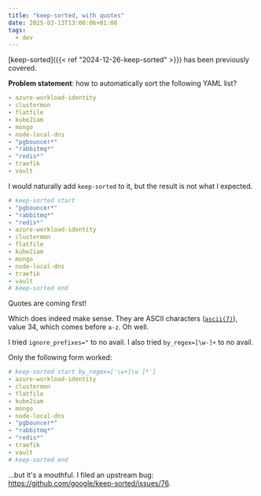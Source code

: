 ```yaml
---
title: "keep-sorted, with quotes"
date: 2025-03-13T13:00:06+01:00
tags:
  - dev
---
```


[keep-sorted]({{< ref "2024-12-26-keep-sorted" >}}) has been previously covered.

**Problem statement**: how to automatically sort the following YAML list?

```yaml
- azure-workload-identity
- clustermon
- flatfile
- kube2iam
- mongo
- node-local-dns
- "pgbouncer*"
- "rabbitmq*"
- "redis*"
- traefik
- vault
```

I would naturally add `keep-sorted` to it, but the result is not what I expected.

```yaml
# keep-sorted start
- "pgbouncer*"
- "rabbitmq*"
- "redis*"
- azure-workload-identity
- clustermon
- flatfile
- kube2iam
- mongo
- node-local-dns
- traefik
- vault
# keep-sorted end
```

Quotes are coming first!

Which does indeed make sense. They are ASCII characters
([`ascii(7)`](https://man.archlinux.org/man/ascii.7)), value 34, which comes
before `a-z`. Oh well.

I tried `ignore_prefixes="` to no avail. I also tried `by_regex=[\w-]+` to no
avail.

Only the following form worked:

```yaml
# keep-sorted start by_regex=['\w+[\w ]*']
- azure-workload-identity
- clustermon
- flatfile
- kube2iam
- mongo
- node-local-dns
- "pgbouncer*"
- "rabbitmq*"
- "redis*"
- traefik
- vault
# keep-sorted end
```

...but it's a mouthful. I filed an upstream bug:
https://github.com/google/keep-sorted/issues/76.
